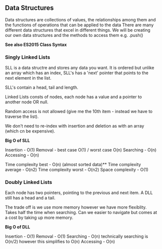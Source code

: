 ## Data Structures

Data structures are collections of values, the relationships among them and the functions of operations that can be applied to the data
There are many different data structures that excel in different things.
We will be creating our own data structures and the methods to access them e.g. .push()

**See also ES2015 Class Syntax**

### Singly Linked Lists

SLL is a data structre and stores any data you want. It is ordered but unlike an array which has an index, SLL's has a 'next' pointer that points to the next element in the list.

SLL's contain a head, tail and length.

Linked Lists consts of nodes, each node has a value and a pointer to another node OR null.

Random access is not allowed (give me the 10th item - instead we have to traverse the list).

We don't need to re-index with insertion and deletion as with an array (which cn be expensive).

**Big O of SLL**

Insertion - O(1)
Removal - best case O(1) / worst case O(n)
Searching - O(n)
Accessing - O(n)

Time complexity best - O(n) (almost sorted data)\*\*
Time complexity average - O(n2)
Time complexity worst - O(n2)
Space complexity - O(1)

### Doubly Linked Lists

Each node has two pointers, pointing to the previous and next item.
A DLL still has a head and a tail.

The trade off is we use more memory however we have more flexiblity.
Takes half the time when searching.
Can we easier to navigate but comes at a cost by taking up more memory.

**Big O of DLL**

Insertion - O(1)
Removal - O(1)
Searching - O(n) technically searching is O(n/2) however this simplifies to O(n)
Accessing - O(n)
